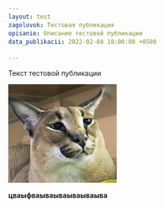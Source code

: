 ```yaml
---
layout: test
zagolovok: Тестовая публикация
opisanie: Описание тестовой публикации
data_publikacii: 2022-02-04 18:00:00 +0500

---
```

Текст тестовой публикации

![](/images/iktgf.jpg)

**цваыфваываываываываыва**
